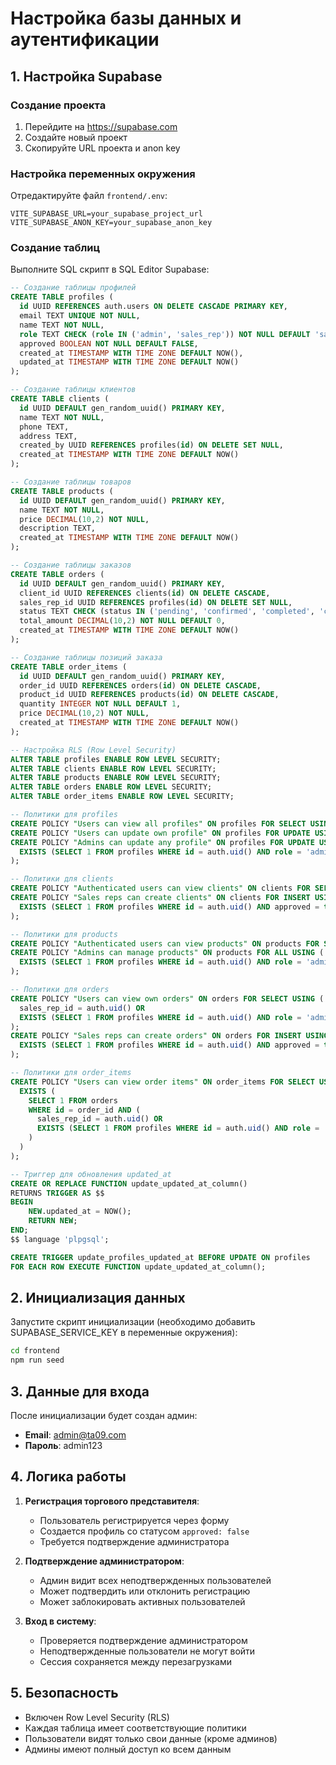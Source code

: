 # Настройка базы данных и аутентификации

## 1. Настройка Supabase

### Создание проекта
1. Перейдите на https://supabase.com
2. Создайте новый проект
3. Скопируйте URL проекта и anon key

### Настройка переменных окружения
Отредактируйте файл `frontend/.env`:
```
VITE_SUPABASE_URL=your_supabase_project_url
VITE_SUPABASE_ANON_KEY=your_supabase_anon_key
```

### Создание таблиц
Выполните SQL скрипт в SQL Editor Supabase:

```sql
-- Создание таблицы профилей
CREATE TABLE profiles (
  id UUID REFERENCES auth.users ON DELETE CASCADE PRIMARY KEY,
  email TEXT UNIQUE NOT NULL,
  name TEXT NOT NULL,
  role TEXT CHECK (role IN ('admin', 'sales_rep')) NOT NULL DEFAULT 'sales_rep',
  approved BOOLEAN NOT NULL DEFAULT FALSE,
  created_at TIMESTAMP WITH TIME ZONE DEFAULT NOW(),
  updated_at TIMESTAMP WITH TIME ZONE DEFAULT NOW()
);

-- Создание таблицы клиентов
CREATE TABLE clients (
  id UUID DEFAULT gen_random_uuid() PRIMARY KEY,
  name TEXT NOT NULL,
  phone TEXT,
  address TEXT,
  created_by UUID REFERENCES profiles(id) ON DELETE SET NULL,
  created_at TIMESTAMP WITH TIME ZONE DEFAULT NOW()
);

-- Создание таблицы товаров
CREATE TABLE products (
  id UUID DEFAULT gen_random_uuid() PRIMARY KEY,
  name TEXT NOT NULL,
  price DECIMAL(10,2) NOT NULL,
  description TEXT,
  created_at TIMESTAMP WITH TIME ZONE DEFAULT NOW()
);

-- Создание таблицы заказов
CREATE TABLE orders (
  id UUID DEFAULT gen_random_uuid() PRIMARY KEY,
  client_id UUID REFERENCES clients(id) ON DELETE CASCADE,
  sales_rep_id UUID REFERENCES profiles(id) ON DELETE SET NULL,
  status TEXT CHECK (status IN ('pending', 'confirmed', 'completed', 'cancelled')) NOT NULL DEFAULT 'pending',
  total_amount DECIMAL(10,2) NOT NULL DEFAULT 0,
  created_at TIMESTAMP WITH TIME ZONE DEFAULT NOW()
);

-- Создание таблицы позиций заказа
CREATE TABLE order_items (
  id UUID DEFAULT gen_random_uuid() PRIMARY KEY,
  order_id UUID REFERENCES orders(id) ON DELETE CASCADE,
  product_id UUID REFERENCES products(id) ON DELETE CASCADE,
  quantity INTEGER NOT NULL DEFAULT 1,
  price DECIMAL(10,2) NOT NULL,
  created_at TIMESTAMP WITH TIME ZONE DEFAULT NOW()
);

-- Настройка RLS (Row Level Security)
ALTER TABLE profiles ENABLE ROW LEVEL SECURITY;
ALTER TABLE clients ENABLE ROW LEVEL SECURITY;
ALTER TABLE products ENABLE ROW LEVEL SECURITY;
ALTER TABLE orders ENABLE ROW LEVEL SECURITY;
ALTER TABLE order_items ENABLE ROW LEVEL SECURITY;

-- Политики для profiles
CREATE POLICY "Users can view all profiles" ON profiles FOR SELECT USING (true);
CREATE POLICY "Users can update own profile" ON profiles FOR UPDATE USING (auth.uid() = id);
CREATE POLICY "Admins can update any profile" ON profiles FOR UPDATE USING (
  EXISTS (SELECT 1 FROM profiles WHERE id = auth.uid() AND role = 'admin')
);

-- Политики для clients
CREATE POLICY "Authenticated users can view clients" ON clients FOR SELECT USING (auth.role() = 'authenticated');
CREATE POLICY "Sales reps can create clients" ON clients FOR INSERT USING (
  EXISTS (SELECT 1 FROM profiles WHERE id = auth.uid() AND approved = true)
);

-- Политики для products
CREATE POLICY "Authenticated users can view products" ON products FOR SELECT USING (auth.role() = 'authenticated');
CREATE POLICY "Admins can manage products" ON products FOR ALL USING (
  EXISTS (SELECT 1 FROM profiles WHERE id = auth.uid() AND role = 'admin')
);

-- Политики для orders
CREATE POLICY "Users can view own orders" ON orders FOR SELECT USING (
  sales_rep_id = auth.uid() OR 
  EXISTS (SELECT 1 FROM profiles WHERE id = auth.uid() AND role = 'admin')
);
CREATE POLICY "Sales reps can create orders" ON orders FOR INSERT USING (
  EXISTS (SELECT 1 FROM profiles WHERE id = auth.uid() AND approved = true)
);

-- Политики для order_items
CREATE POLICY "Users can view order items" ON order_items FOR SELECT USING (
  EXISTS (
    SELECT 1 FROM orders 
    WHERE id = order_id AND (
      sales_rep_id = auth.uid() OR 
      EXISTS (SELECT 1 FROM profiles WHERE id = auth.uid() AND role = 'admin')
    )
  )
);

-- Триггер для обновления updated_at
CREATE OR REPLACE FUNCTION update_updated_at_column()
RETURNS TRIGGER AS $$
BEGIN
    NEW.updated_at = NOW();
    RETURN NEW;
END;
$$ language 'plpgsql';

CREATE TRIGGER update_profiles_updated_at BEFORE UPDATE ON profiles
FOR EACH ROW EXECUTE FUNCTION update_updated_at_column();
```

## 2. Инициализация данных

Запустите скрипт инициализации (необходимо добавить SUPABASE_SERVICE_KEY в переменные окружения):

```bash
cd frontend
npm run seed
```

## 3. Данные для входа

После инициализации будет создан админ:
- **Email**: admin@ta09.com
- **Пароль**: admin123

## 4. Логика работы

1. **Регистрация торгового представителя**:
   - Пользователь регистрируется через форму
   - Создается профиль со статусом `approved: false`
   - Требуется подтверждение администратора

2. **Подтверждение администратором**:
   - Админ видит всех неподтвержденных пользователей
   - Может подтвердить или отклонить регистрацию
   - Может заблокировать активных пользователей

3. **Вход в систему**:
   - Проверяется подтверждение администратором
   - Неподтвержденные пользователи не могут войти
   - Сессия сохраняется между перезагрузками

## 5. Безопасность

- Включен Row Level Security (RLS)
- Каждая таблица имеет соответствующие политики
- Пользователи видят только свои данные (кроме админов)
- Админы имеют полный доступ ко всем данным
